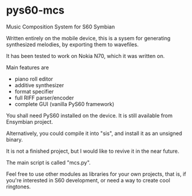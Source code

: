 # pys60-mcs
Music Composition System for S60 Symbian

Written entirely on the mobile device,
this is a sysem for generating synthesized
melodies, by exporting them to wavefiles.

It has been tested to work on Nokia N70,
which it was written on.

Main features are

* piano roll editor
* additive synthesizer
* format specifier
* full RIFF parser/encoder
* complete GUI (vanilla PyS60 framework)

You shall need PyS60 installed on the device.
It is still available from Ensymbian project.

Alternatively, you could compile it into "sis",
and install it as an unsigned binary.

It is not a finished project, but I would
like to revive it in the near future.

The main script is called "mcs.py".

Feel free to use other modules as libraries
for your own projects, that is, if you're
interested in S60 development, or need
a way to create cool ringtones.



